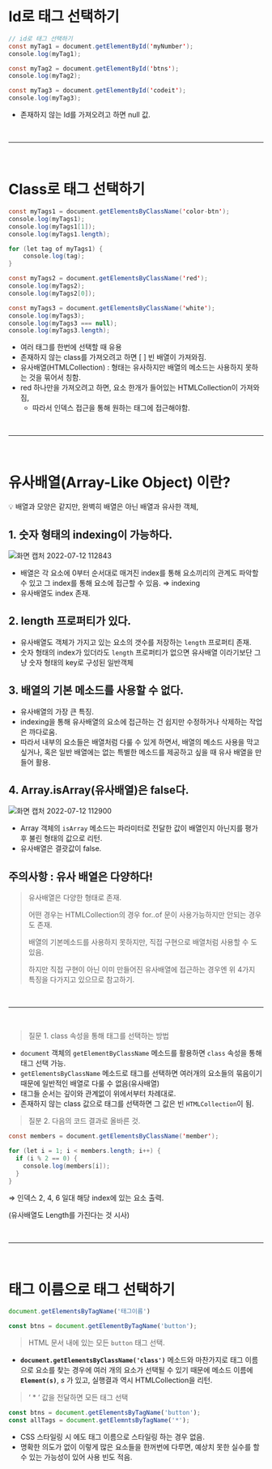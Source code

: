 # Id로 태그 선택하기

```java
// id로 태그 선택하기
const myTag1 = document.getElementById('myNumber');
console.log(myTag1);

const myTag2 = document.getElementById('btns');
console.log(myTag2);

const myTag3 = document.getElementById('codeit');
console.log(myTag3);
```

- 존재하지 않는 Id를 가져오려고 하면 null 값.

<br />

---

<br />

# Class로 태그 선택하기

```java
const myTags1 = document.getElementsByClassName('color-btn');
console.log(myTags1);
console.log(myTags1[1]);
console.log(myTags1.length);

for (let tag of myTags1) {
	console.log(tag);
}

const myTags2 = document.getElementsByClassName('red');
console.log(myTags2);
console.log(myTags2[0]);

const myTags3 = document.getElementsByClassName('white');
console.log(myTags3);
console.log(myTags3 === null);
console.log(myTags3.length);
```

- 여러 태그를 한번에 선택할 때 유용
- 존재하지 않는 class를 가져오려고 하면 [ ] 빈 배열이 가져와짐.
- 유사배열(HTMLCollection) : 형태는 유사하지만 배열의 메소드는 사용하지 못하는 것을 묶어서 칭함.
- red 하나만을 가져오려고 하면, 요소 한개가 들어있는 HTMLCollection이 가져와짐,
    - 따라서 인덱스 접근을 통해 원하는 태그에 접근해야함.

<br />

---

<br />

# 유사배열(Array-Like Object) 이란?

<aside>
💡 배열과 모양은 같지만, 완벽히 배열은 아닌 배열과 유사한 객체,

</aside>

## 1. 숫자 형태의 indexing이 가능하다.

![화면 캡처 2022-07-12 112843](https://user-images.githubusercontent.com/108352215/178395545-7c851c8b-2201-4b14-96de-d804968919e5.png)

- 배열은 각 요소에 0부터 순서대로 매겨진 index를 통해 요소끼리의 관계도 파악할 수 있고 그 index를 통해 요소에 접근할 수 있음. ⇒ indexing
- 유사배열도 index 존재.

## 2. length 프로퍼티가 있다.

- 유사배열도 객체가 가지고 있는 요소의 갯수를 저장하는 `length` 프로퍼티 존재.
- 숫자 형태의 index가 있더라도 `length` 프로퍼티가 없으면 유사배열 이라기보단 그냥 숫자 형태의 key로 구성된 일반객체

## 3. 배열의 기본 메소드를 사용할 수 없다.

- 유사배열의 가장 큰 특징.
- indexing을 통해 유사배열의 요소에 접근하는 건 쉽지만 수정하거나 삭제하는 작업은 까다로움.
- 따라서 내부의 요소들은 배열처럼 다룰 수 있게 하면서, 배열의 메소드 사용을 막고 싶거나, 혹은 일반 배열에는 없는 특별한 메소드를 제공하고 싶을 때 유사 배열을 만들어 활용.

## 4. Array.isArray(유사배열)은 false다.

![화면 캡처 2022-07-12 112900](https://user-images.githubusercontent.com/108352215/178395542-177bd65a-77ac-41dd-9b43-20cfdd358662.png)

- Array 객체의 `isArray` 메소드는 파라미터로 전달한 값이 배열인지 아닌지를 평가 후 불린 형태의 값으로 리턴.
- 유사배열은 결괏값이 false.

## 주의사항 : 유사 배열은 다양하다!

> 유사배열은 다양한 형태로 존재.
> 
> 
> 어떤 경우는 HTMLCollection의 경우 for..of 문이 사용가능하지만 안되는 경우도 존재.
> 
> 배열의 기본메소드를 사용하지 못하지만, 직접 구현으로 배열처럼 사용할 수 도 있음.
> 
> 하지만 직접 구현이 아닌 이미 만들어진 유사배열에 접근하는 경우엔 위 4가지 특징을 다가지고 있으므로 참고하기.
> 

<br />

---

<br />


> 질문 1. class 속성을 통해 태그를 선택하는 방법
> 
- `document` 객체의 `getElementByClassName` 메소드를 활용하면 `class` 속성을 통해 태그 선택 가능.
- `getElementsByClassName` 메소드로 태그를 선택하면 여러개의 요소들의 묶음이기 때문에 일반적인 배열로 다룰 수 없음(유사배열)
- 태그들 순서는 깊이와 관계없이 위에서부터 차례대로.
- 존재하지 않는 class 값으로 태그를 선택하면 그 값은 빈 `HTMLCollection`이 됨.

> 질분 2. 다음의 코드 결과로 올바른 것.
> 

```java
const members = document.getElementsByClassName('member');

for (let i = 1; i < members.length; i++) {
  if (i % 2 == 0) {
    console.log(members[i]);
  }
}
```

⇒ 인덱스 2, 4, 6 일대 해당 index에 있는 요소 출력.

(유사배열도 Length를 가진다는 것 시사)

<br />

---

<br />

# 태그 이름으로 태그 선택하기

```jsx
document.getElementsByTagName('태그이름')

const btns = document.getElementByTagName('button');
```

> HTML 문서 내에 있는 모든 `button` 태그 선택.

- **`document.getElementsByClassName('class')`** 메소드와 마찬가지로 태그 이름으로 요소를 찾는 경우에 여러 개의 요소가 선택될 수 있기 때문에 메소드 이름에 **`Element(s)`**, *s* 가 있고, 실행결과 역시 HTMLCollection을 리턴.

> ‘ * ‘ 값을 전달하면 모든 태그 선택
> 

```jsx
const btns = document.getElementsByTagName('button');
const allTags = document.getElemntsByTagName('*');
```

- CSS 스타일링 시 에도 태그 이름으로 스타일링 하는 경우 없음.
- 명확한 의도가 없이 이렇게 많은 요소들을 한꺼번에 다루면, 예상치 못한 실수를 할 수 있는 가능성이 있어 사용 빈도 적음.
